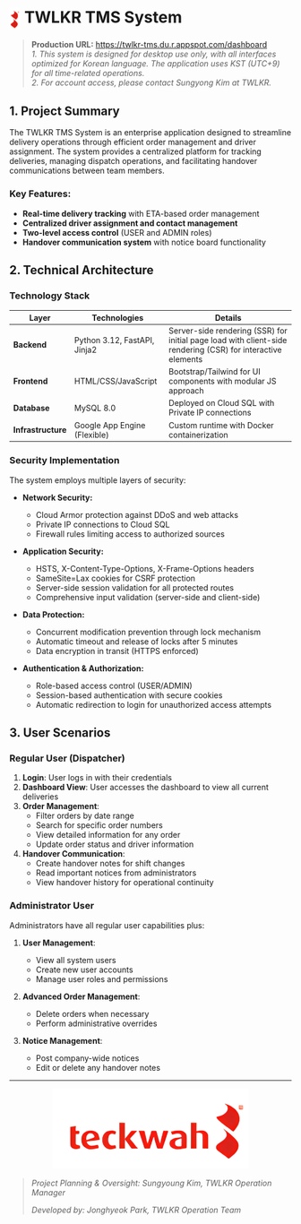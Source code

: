 
# <img src="main/static/images/favicon.ico" alt="TWLKR Logo" width="20" style="vertical-align: middle;"/> TWLKR TMS System

> **Production URL:** https://twlkr-tms.du.r.appspot.com/dashboard <br>
> *1. This system is designed for desktop use only, with all interfaces optimized for Korean language. The application uses KST (UTC+9) for all time-related operations.* <br>
> *2. For account access, please contact Sungyong Kim at TWLKR.* <br>

## 1. Project Summary

The TWLKR TMS System is an enterprise application designed to streamline delivery operations through efficient order management and driver assignment. The system provides a centralized platform for tracking deliveries, managing dispatch operations, and facilitating handover communications between team members.

### Key Features:
- **Real-time delivery tracking** with ETA-based order management
- **Centralized driver assignment and contact management**
- **Two-level access control** (USER and ADMIN roles)
- **Handover communication system** with notice board functionality

## 2. Technical Architecture

### Technology Stack

| Layer | Technologies | Details |
|-------|--------------|---------|
| **Backend** | Python 3.12, FastAPI, Jinja2 | Server-side rendering (SSR) for initial page load with client-side rendering (CSR) for interactive elements |
| **Frontend** | HTML/CSS/JavaScript | Bootstrap/Tailwind for UI components with modular JS approach |
| **Database** | MySQL 8.0 | Deployed on Cloud SQL with Private IP connections |
| **Infrastructure** | Google App Engine (Flexible) | Custom runtime with Docker containerization |

### Security Implementation

The system employs multiple layers of security:

- **Network Security:**
  - Cloud Armor protection against DDoS and web attacks
  - Private IP connections to Cloud SQL
  - Firewall rules limiting access to authorized sources

- **Application Security:**
  - HSTS, X-Content-Type-Options, X-Frame-Options headers
  - SameSite=Lax cookies for CSRF protection
  - Server-side session validation for all protected routes
  - Comprehensive input validation (server-side and client-side)

- **Data Protection:**
  - Concurrent modification prevention through lock mechanism
  - Automatic timeout and release of locks after 5 minutes
  - Data encryption in transit (HTTPS enforced)

- **Authentication & Authorization:**
  - Role-based access control (USER/ADMIN)
  - Session-based authentication with secure cookies
  - Automatic redirection to login for unauthorized access attempts

## 3. User Scenarios

### Regular User (Dispatcher)

1. **Login**: User logs in with their credentials
2. **Dashboard View**: User accesses the dashboard to view all current deliveries
3. **Order Management**:
   - Filter orders by date range
   - Search for specific order numbers
   - View detailed information for any order
   - Update order status and driver information
4. **Handover Communication**:
   - Create handover notes for shift changes
   - Read important notices from administrators
   - View handover history for operational continuity

### Administrator User

Administrators have all regular user capabilities plus:

1. **User Management**:
   - View all system users
   - Create new user accounts
   - Manage user roles and permissions

2. **Advanced Order Management**:
   - Delete orders when necessary
   - Perform administrative overrides

3. **Notice Management**:
   - Post company-wide notices
   - Edit or delete any handover notes

---
 <div align="center">
  <img src="main/static/images/logo.png" alt="TWLKR Logo" width="350"/>
</div>

> *Project Planning & Oversight: Sungyoung Kim, TWLKR Operation Manager*
> 
> *Developed by: Jonghyeok Park, TWLKR Operation Team*  
